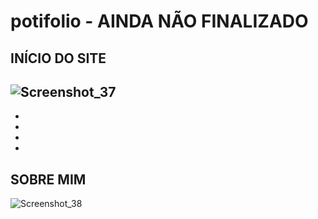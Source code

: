 # potifolio - AINDA NÃO FINALIZADO

## INÍCIO DO SITE

![Screenshot_37](https://user-images.githubusercontent.com/85050720/188042786-15c6c207-ab38-40c9-af96-f83529e0f45f.png)
-
-
-
-
-
## SOBRE MIM 

![Screenshot_38](https://user-images.githubusercontent.com/85050720/188043353-be0468fd-eae0-4fac-a98b-df1c83eec212.png)
